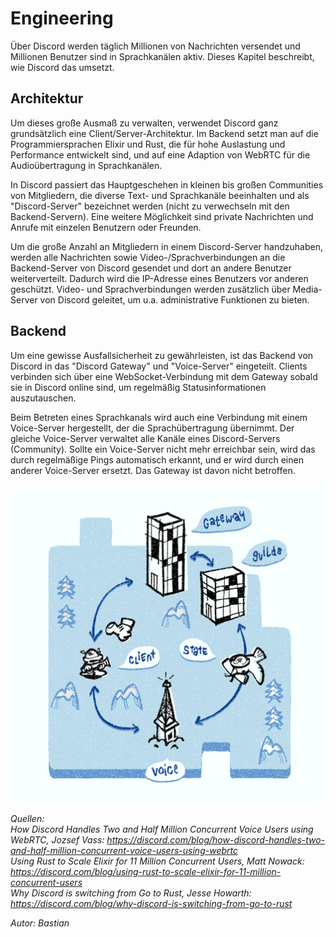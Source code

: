 # Engineering

Über Discord werden täglich Millionen von Nachrichten versendet und Millionen Benutzer sind in Sprachkanälen aktiv. Dieses Kapitel beschreibt, wie Discord das umsetzt. 

## Architektur

Um dieses große Ausmaß zu verwalten, verwendet Discord ganz grundsätzlich eine Client/Server-Architektur. Im Backend setzt man auf die Programmiersprachen Elixir und Rust, die für hohe Auslastung und Performance entwickelt sind, und auf eine Adaption von WebRTC für die Audioübertragung in Sprachkanälen.

In Discord passiert das Hauptgeschehen in kleinen bis großen Communities von Mitgliedern, die diverse Text- und Sprachkanäle beeinhalten und als "Discord-Server" bezeichnet werden (nicht zu verwechseln mit den Backend-Servern). Eine weitere Möglichkeit sind private Nachrichten und Anrufe mit einzelen Benutzern oder Freunden.

Um die große Anzahl an Mitgliedern in einem Discord-Server handzuhaben, werden alle Nachrichten sowie Video-/Sprachverbindungen an die Backend-Server von Discord gesendet und dort an andere Benutzer weiterverteilt. Dadurch wird die IP-Adresse eines Benutzers vor anderen geschützt. Video- und Sprachverbindungen werden zusätzlich über Media-Server von Discord geleitet, um u.a. administrative Funktionen zu bieten.

## Backend

Um eine gewisse Ausfallsicherheit zu gewährleisten, ist das Backend von Discord in das "Discord Gateway" und "Voice-Server" eingeteilt. Clients verbinden sich über eine WebSocket-Verbindung mit dem Gateway sobald sie in Discord online sind, um regelmäßig Statusinformationen auszutauschen. 

Beim Betreten eines Sprachkanals wird auch eine Verbindung mit einem Voice-Server hergestellt, der die Sprachübertragung übernimmt. Der gleiche Voice-Server verwaltet alle Kanäle eines Discord-Servers (Community). Sollte ein Voice-Server nicht mehr erreichbar sein, wird das durch regelmäßige Pings automatisch erkannt, und er wird durch einen anderer Voice-Server ersetzt. Das Gateway ist davon nicht betroffen.

![Discord Backend](/img/discord-backend-architecture.gif)

*Quellen:  
How Discord Handles Two and Half Million Concurrent Voice Users using WebRTC, Jozsef Vass: https://discord.com/blog/how-discord-handles-two-and-half-million-concurrent-voice-users-using-webrtc  
Using Rust to Scale Elixir for 11 Million Concurrent Users, Matt Nowack: https://discord.com/blog/using-rust-to-scale-elixir-for-11-million-concurrent-users  
Why Discord is switching from Go to Rust, Jesse Howarth: https://discord.com/blog/why-discord-is-switching-from-go-to-rust*

*Autor: Bastian*
